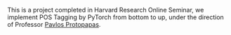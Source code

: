 This is a project completed in Harvard Research Online Seminar, we implement POS Tagging by PyTorch from bottom to up, under the direction of Professor [Pavlos Protopapas](https://iacs.seas.harvard.edu/people/pavlos-protopapas).